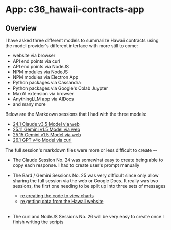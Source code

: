 # App: c36_hawaii-contracts-app 
## Overview
I have asked three different models to summarize Hawaii contracts using the model provider's different interface with more still to come:

- website via browser 
- API end points via curl
- API end points via NodeJS
- NPM modules via NodeJS
- NPM modules via Electron App 
- Python packages via Cassandra
- Python packages via Google's Colab Juypter
- MaxAI extension via browser 
- AnythingLLM app via AIDocs 
- and many more 

Below are the Markdown sessions that I had with the three models:

- [24.1  Claude v3.5 Model via web ](Claude-35s_Anthropic-web/c36_c35sanw_t024.01.0.40706.1700_response.md)  
- [25.11 Gemini v1.5 Model via web ](Gemini-15_Google-web/c36_ge15ggw-t025.11.0.40706.1032_response.md)  
- [25.15 Gemini v1.5 Model via web ](Gemini-15_Google-web/c36_ge15ggw-t025.15.0.40706.1818_response.md)  
- [26.1  GPT    v4o  Model via curl](GPT-40_OpenAI-curl/c36_gp4oopu_t026.01.0.40707.1921_markdown.md)  

The full session's markdown files were more or less difficult to create --

- The Claude Session No. 24 was somewhat easy to create being able to copy each response. I had to create user's prompt manually
- The Bard / Gemini Sessions No. 25 was very difficult since only allow sharing the full session via the web or Google Docs. 
  It really was two sessions, the first one needing to be split up into three sets of messages 
  - [re creating the code to view charts](https://g.co/gemini/share/b08714978223)
  - [re getting data from the Hawaii website](https://g.co/gemini/share/b0699a8e22ff)

  <br>  
  
- The curl and NodeJS Sessions No. 26 will be very easy to create once I finish writing the scripts 










